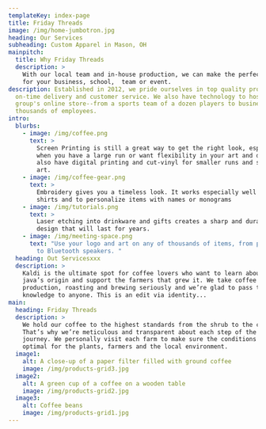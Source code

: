 ```yaml
---
templateKey: index-page
title: Friday Threads
image: /img/home-jumbotron.jpg
heading: Our Services
subheading: Custom Apparel in Mason, OH
mainpitch:
  title: Why Friday Threads
  description: >
    With our local team and in-house production, we can make the perfect apparel
    for your business, school,  team or event.
description: Established in 2012, we pride ourselves in top quality production,
  on-time delivery and customer service. We also have technology to host your
  group's online store--from a sports team of a dozen players to businesses with
  thousands of employees.
intro:
  blurbs:
    - image: /img/coffee.png
      text: >
        Screen Printing is still a great way to get the right look, especially
        when you have a large run or want flexibility in your art and design. We
        also have digital printing and cut-vinyl for smaller runs and special
        art.
    - image: /img/coffee-gear.png
      text: >
        Embroidery gives you a timeless look. It works especially well on polo
        shirts and to personalize items with names or monograms
    - image: /img/tutorials.png
      text: >
        Laser etching into drinkware and gifts creates a sharp and durable
        design that will last for years. 
    - image: /img/meeting-space.png
      text: "Use your logo and art on any of thousands of items, from plaques and pens
        to Bluetooth speakers. "
  heading: Out Servicesxxx
  description: >
    Kaldi is the ultimate spot for coffee lovers who want to learn about their
    java’s origin and support the farmers that grew it. We take coffee
    production, roasting and brewing seriously and we’re glad to pass that
    knowledge to anyone. This is an edit via identity...
main:
  heading: Friday Threads
  description: >
    We hold our coffee to the highest standards from the shrub to the cup.
    That’s why we’re meticulous and transparent about each step of the coffee’s
    journey. We personally visit each farm to make sure the conditions are
    optimal for the plants, farmers and the local environment.
  image1:
    alt: A close-up of a paper filter filled with ground coffee
    image: /img/products-grid3.jpg
  image2:
    alt: A green cup of a coffee on a wooden table
    image: /img/products-grid2.jpg
  image3:
    alt: Coffee beans
    image: /img/products-grid1.jpg
---
```


